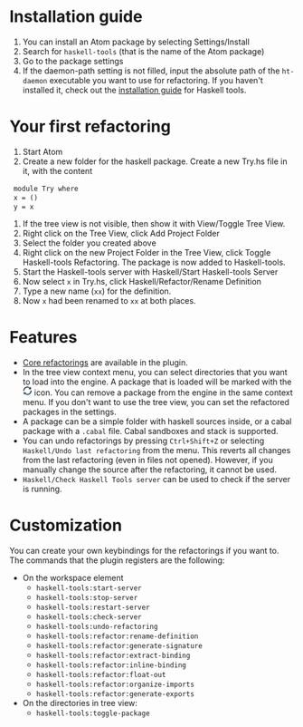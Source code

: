 # Installation guide

 1. You can install an Atom package by selecting Settings/Install
 1. Search for `haskell-tools` (that is the name of the Atom package)
 1. Go to the package settings
 1. If the daemon-path setting is not filled, input the absolute path of the `ht-daemon` executable you want to use for refactoring. If you haven't installed it, check out the [installation guide](https://github.com/haskell-tools/haskell-tools/blob/master/documentation/installation.md) for Haskell tools.

# Your first refactoring

 1. Start Atom
 1. Create a new folder for the haskell package. Create a new Try.hs file in it, with the content

  ```
   module Try where
   x = ()
   y = x
  ```
 1. If the tree view is not visible, then show it with View/Toggle Tree View.
 1. Right click on the Tree View, click Add Project Folder
 1. Select the folder you created above
 1. Right click on the new Project Folder in the Tree View, click Toggle Haskell-tools Refactoring. The package is now added to Haskell-tools.
 1. Start the Haskell-tools server with Haskell/Start Haskell-tools Server
 1. Now select `x` in Try.hs, click Haskell/Refactor/Rename Definition
 1. Type a new name (`xx`) for the definition.
 1. Now `x` had been renamed to `xx` at both places.

# Features

 - [Core refactorings](https://github.com/haskell-tools/haskell-tools/blob/master/documentation/refactorings.md) are available in the plugin.
 - In the tree view context menu, you can select directories that you want to load into the engine. A package that is loaded will be marked with the  ![sync](octicons_sync.png) icon. You can remove a package from the engine in the same context menu. If you don't want to use the tree view, you can set the refactored packages in the settings.
 - A package can be a simple folder with haskell sources inside, or a cabal package with a `.cabal` file. Cabal sandboxes and stack is supported.
 - You can undo refactorings by pressing `Ctrl+Shift+Z` or selecting `Haskell/Undo last refactoring` from the menu. This reverts all changes from the last refactoring (even in files not opened). However, if you manually change the source after the refactoring, it cannot be used.
 - `Haskell/Check Haskell Tools server` can be used to check if the server is running.

# Customization

You can create your own keybindings for the refactorings if you want to. The commands that the plugin registers are the following:

   - On the workspace element
     - `haskell-tools:start-server`
     - `haskell-tools:stop-server`
     - `haskell-tools:restart-server`
     - `haskell-tools:check-server`
     - `haskell-tools:undo-refactoring`
     - `haskell-tools:refactor:rename-definition`
     - `haskell-tools:refactor:generate-signature`
     - `haskell-tools:refactor:extract-binding`
     - `haskell-tools:refactor:inline-binding`
     - `haskell-tools:refactor:float-out`
     - `haskell-tools:refactor:organize-imports`
     - `haskell-tools:refactor:generate-exports`
   - On the directories in tree view:
     - `haskell-tools:toggle-package`
